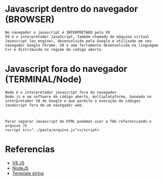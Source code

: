 # Javascript dentro do navegador (BROWSER)
    No navegador o javascript é INTERPRETADO pelo V8
    V8 é o interpretador JavaScript, também chamado de máquina virtual Javascript (ou engine), desenvolvido pela Google e utilizado em seu navegador Google Chrome. V8 é uma ferramenta desenvolvida na linguagem C++ e distribuída no regime de código aberto.

# Javascript fora do navegador (TERMINAL/Node) 
    Node é o interpretador javascript fora do navegador
    Node.js é um software de código aberto, multiplataforma, baseado no interpretador V8 do Google e que permite a execução de códigos JavaScript fora de um navegador web.

# 
    Parar separar Javascript do HTML podemos usar a TAG referenciando o arquivo JS
    <script src="../pasta/arquivo.js"></script>

# Referencias
- [V8 JS](https://pt.wikipedia.org/wiki/V8_(JavaScript))
- [NodeJS](https://pt.wikipedia.org/wiki/Node.js)
- [Template string](https://developer.mozilla.org/pt-BR/docs/Web/JavaScript/Reference/Template_literals)
